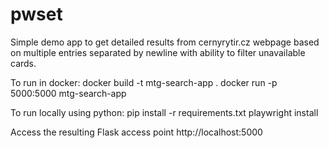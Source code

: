 # pwset
Simple demo app to get detailed results from cernyrytir.cz webpage based on multiple entries separated by newline with ability to filter unavailable cards.

To run in docker:
  docker build -t mtg-search-app .
  docker run -p 5000:5000 mtg-search-app

To run locally using python:
  pip install -r requirements.txt
  playwright install

Access the resulting Flask access point
  http://localhost:5000

